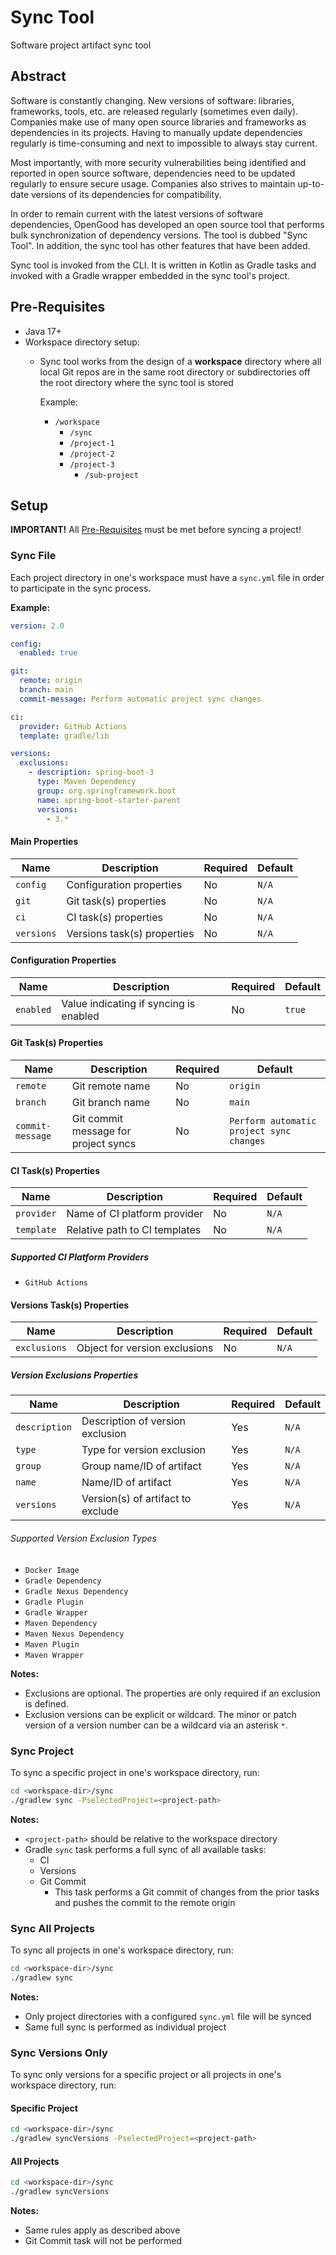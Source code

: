 # Sync Tool

Software project artifact sync tool

## Abstract

Software is constantly changing. New versions of software: libraries,
frameworks, tools, etc. are released regularly (sometimes even daily). Companies
make use of many open source libraries and frameworks as dependencies in
its projects. Having to manually update dependencies regularly is time-consuming
and next to impossible to always stay current.

Most importantly, with more security vulnerabilities being identified and
reported in open source software, dependencies need to be updated regularly to
ensure secure usage. Companies also strives to maintain up-to-date versions of
its dependencies for compatibility.

In order to remain current with the latest versions of software dependencies,
OpenGood has developed an open source tool that performs bulk synchronization
of dependency versions. The tool is dubbed "Sync Tool". In addition, the sync
tool has other features that have been added.

Sync tool is invoked from the CLI. It is written in Kotlin as Gradle tasks and
invoked with a Gradle wrapper embedded in the sync tool's project.

## Pre-Requisites

* Java 17+
* Workspace directory setup:
  * Sync tool works from the design of a **workspace** directory where all
  local Git repos are in the same root directory or subdirectories off the
  root directory where the sync tool is stored

    Example:
      * `/workspace`
        * `/sync`
        * `/project-1`
        * `/project-2`
        * `/project-3`
          * `/sub-project`

## Setup

**IMPORTANT!** All [Pre-Requisites](#pre-requisites) must be met before
syncing a project!

### Sync File

Each project directory in one's workspace must have a `sync.yml` file in order
to participate in the sync process.

**Example:**

```yaml
version: 2.0

config:
  enabled: true

git:
  remote: origin
  branch: main
  commit-message: Perform automatic project sync changes

ci:
  provider: GitHub Actions
  template: gradle/lib

versions:
  exclusions:
    - description: spring-boot-3
      type: Maven Dependency
      group: org.springframework.boot
      name: spring-boot-starter-parent
      versions:
        - 3.*
```

#### Main Properties

| Name       | Description                 | Required | Default |
|------------|-----------------------------|----------|---------|
| `config`   | Configuration properties    | No       | `N/A`   |
| `git`      | Git task(s) properties      | No       | `N/A`   |
| `ci`       | CI task(s) properties       | No       | `N/A`   |
| `versions` | Versions task(s) properties | No       | `N/A`   |

#### Configuration Properties

| Name      | Description                            | Required | Default |
|-----------|----------------------------------------|----------|---------|
| `enabled` | Value indicating if syncing is enabled | No       | `true`  |

#### Git Task(s) Properties

| Name             | Description                          | Required | Default                                  |
|------------------|--------------------------------------|----------|------------------------------------------|
| `remote`         | Git remote name                      | No       | `origin`                                 |
| `branch`         | Git branch name                      | No       | `main`                                   |
| `commit-message` | Git commit message for project syncs | No       | `Perform automatic project sync changes` |

#### CI Task(s) Properties

| Name       | Description                   | Required | Default |
|------------|-------------------------------|----------|---------|
| `provider` | Name of CI platform provider  | No       | `N/A`   |
| `template` | Relative path to CI templates | No       | `N/A`   |

##### Supported CI Platform Providers

* `GitHub Actions`

#### Versions Task(s) Properties

| Name         | Description                   | Required | Default |
|--------------|-------------------------------|----------|---------|
| `exclusions` | Object for version exclusions | No       | `N/A`   |

##### Version Exclusions Properties

| Name          | Description                       | Required | Default |
|---------------|-----------------------------------|----------|---------|
| `description` | Description of version exclusion  | Yes      | `N/A`   |
| `type`        | Type for version exclusion        | Yes      | `N/A`   |
| `group`       | Group name/ID of artifact         | Yes      | `N/A`   |
| `name`        | Name/ID of artifact               | Yes      | `N/A`   |
| `versions`    | Version(s) of artifact to exclude | Yes      | `N/A`   |

###### Supported Version Exclusion Types

* `Docker Image`
* `Gradle Dependency`
* `Gradle Nexus Dependency`
* `Gradle Plugin`
* `Gradle Wrapper`
* `Maven Dependency`
* `Maven Nexus Dependency`
* `Maven Plugin`
* `Maven Wrapper`

**Notes:**

* Exclusions are optional. The properties are only required if an exclusion is
defined.
* Exclusion versions can be explicit or wildcard. The minor or patch version
of a version number can be a wildcard via an asterisk `*`.

### Sync Project

To sync a specific project in one's workspace directory, run:

```bash
cd <workspace-dir>/sync
./gradlew sync -PselectedProject=<project-path>
```

**Notes:**

* `<project-path>` should be relative to the workspace directory
* Gradle `sync` task performs a full sync of all available tasks:
  * CI
  * Versions
  * Git Commit
    * This task performs a Git commit of changes from the prior tasks and pushes
    the commit to the remote origin

### Sync All Projects

To sync all projects in one's workspace directory, run:

```bash
cd <workspace-dir>/sync
./gradlew sync
```

**Notes:**

* Only project directories with a configured `sync.yml` file will be synced
* Same full sync is performed as individual project

### Sync Versions Only

To sync only versions for a specific project or all projects in one's workspace
directory, run:

#### Specific Project

```bash
cd <workspace-dir>/sync
./gradlew syncVersions -PselectedProject=<project-path>
```

#### All Projects

```bash
cd <workspace-dir>/sync
./gradlew syncVersions
```

**Notes:**

* Same rules apply as described above
* Git Commit task will not be performed
